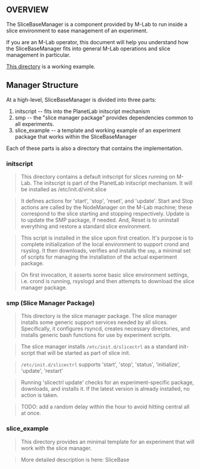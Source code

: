 

## OVERVIEW ##

The SliceBaseManager is a component provided by M-Lab to run inside a slice
environment to ease management of an experiment.

If you are an M-Lab operator, this document will help you understand how the
SliceBaseManager fits into general M-Lab operations and slice management in
particular.

[This directory](https://code.google.com/p/m-lab/source/browse/slicebasemanager?repo=ops) is a working example.

## Manager Structure ##

At a high-level, SliceBaseManager is divided into three parts:

  1. initscript -- fits into the PlanetLab initscript mechanism
  1. smp -- the "slice manager package" provides dependencies common to all experiments.
  1. slice\_example -- a template and working example of an experiment package that works within the SliceBaseManager

Each of these parts is also a directory that contains the implementation.

### initscript ###

> This directory contains a default initscript for slices running on
> M-Lab.  The initscript is part of the PlanetLab initscript mechanism.
> It will be installed as /etc/init.d/vinit.slice

> It defines actions for 'start', 'stop', 'reset', and 'update'. Start and Stop
> actions are called by the NodeManager on the M-Lab machine; these correspond
> to the slice starting and stopping respectively.  Update is to update the SMP
> package, if needed.  And, Reset is to uninstall everything and restore a
> standard slice environment.

> This script is installed in the slice upon first creation.  It's purpose is to
> complete initialization of the local environment to support crond and rsyslog.
> It then downloads, verifies and installs the `smp`, a minimal set of scripts
> for managing the installation of the actual experiment package.

> On first invocation, it asserts some basic slice environment settings, i.e.
> crond is running, rsyslogd and then attempts to download the slice manager
> package.

### smp (Slice Manager Package) ###

> This directory is the slice manager package.  The slice manager installs
> some generic support services needed by all slices.  Specifically, it
> configures rsyncd, creates necessary directories, and installs generic
> bash functions for use by experiment scripts.

> The slice manager installs `/etc/init.d/slicectrl` as a standard init-script
> that will be started as part of slice init.

> `/etc/init.d/slicectrl` supports 'start', 'stop', 'status', 'initialize',
> 'update', 'restart'

> Running 'slicectrl update' checks for an experiment-specific package,
> downloads, and installs it.  If the latest version is already installed, no
> action is taken.

> TODO: add a random delay within the hour to avoid hitting central all at once.

### slice\_example ###

> This directory provides an minimal template for an experiment that will
> work with the slice manager.

> More detailed description is here: SliceBase